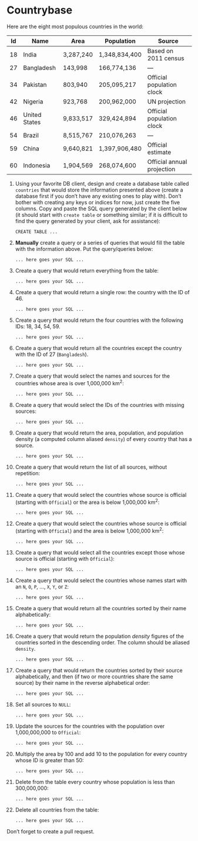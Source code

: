 # Countrybase

Here are the eight most populous countries in the world: 

| Id | Name           | Area      | Population    | Source                     |
|----|----------------|-----------|---------------|----------------------------|
| 18 |  India         | 3,287,240 | 1,348,834,400 | Based on 2011 census       |
| 27 |  Bangladesh    | 143,998   | 166,774,136   | —                          |
| 34 |  Pakistan      | 803,940   | 205,095,217   | Official population clock  |
| 42 |  Nigeria       | 923,768   | 200,962,000   | UN projection              |
| 46 |  United States | 9,833,517 | 329,424,894   | Official population clock  |
| 54 |  Brazil        | 8,515,767 | 210,076,263   | —                          |
| 59 |  China         | 9,640,821 | 1,397,906,480 | Official estimate          |
| 60 |  Indonesia     | 1,904,569 | 268,074,600   | Official annual projection |

1. Using your favorite DB client, design and create a database table called `countries` that would store the information presented above (create a database first if you don’t have any existing ones to play with). Don’t bother with creating any keys or indices for now, just create the five columns. Copy and paste the SQL query generated by the client below (it should start with `create table` or something similar; if it is difficult to find the query generated by your client, ask for assistance):

    ```postgresql
    CREATE TABLE ...
    ```

2. **Manually** create a query or a series of queries that would fill the table with the information above. Put the query/queries below:

    ```postgresql
    ... here goes your SQL ...
    ```

3. Create a query that would return everything from the table:

    ```postgresql
    ... here goes your SQL ...
    ```

4. Create a query that would return a single row: the country with the ID of 46.

    ```postgresql
    ... here goes your SQL ...
    ```

5. Create a query that would return the four countries with the following IDs: 18, 34, 54, 59.

    ```postgresql
    ... here goes your SQL ...
    ```

6. Create a query that would return all the countries except the country with the ID of 27 (`Bangladesh`).

    ```postgresql
    ... here goes your SQL ...
    ```

7. Create a query that would select the names and sources for the countries whose area is over 1,000,000 km<sup>2</sup>:

    ```postgresql
    ... here goes your SQL ...
    ```
    
8. Create a query that would select the IDs of the countries with missing sources:

    ```postgresql
    ... here goes your SQL ...
    ```
    
9. Create a query that would return the area, population, and population density (a computed column aliased `density`) of every country that has a source.

    ```postgresql
    ... here goes your SQL ...
    ```
    
10. Create a query that would return the list of all sources, without repetition:

    ```postgresql
    ... here goes your SQL ...
    ```

11. Create a query that would select the countries whose source is official (starting with `Official`) or the area is below 1,000,000 km<sup>2</sup>:

    ```postgresql
    ... here goes your SQL ...
    ```

12. Create a query that would select the countries whose source is official (starting with `Official`) and the area is below 1,000,000 km<sup>2</sup>:

    ```postgresql
    ... here goes your SQL ...
    ```
    
13. Create a query that would select all the countries except those whose source is official (starting with `Official`):

    ```postgresql
    ... here goes your SQL ...
    ```
    
14. Create a query that would select the countries whose names start with an `N`, `O`, `P`, ..., `X`, `Y`, or `Z`:

    ```postgresql
    ... here goes your SQL ...
    ```
    
15. Create a query that would return all the countries sorted by their name alphabetically:

    ```postgresql
    ... here goes your SQL ...
    ```

16. Create a query that would return the population _density_ figures of the countries sorted in the descending order. The column should be aliased `density`.

    ```postgresql
    ... here goes your SQL ...
    ```

17. Create a query that would return the countries sorted by their source alphabetically, and then (if two or more countries share the same source) by their name in the reverse alphabetical order:

    ```postgresql
    ... here goes your SQL ...
    ```
    
18. Set all sources to `NULL`:

    ```postgresql
    ... here goes your SQL ...
    ```
    
19. Update the sources for the countries with the population over 1,000,000,000 to `Official`:

    ```postgresql
    ... here goes your SQL ...
    ```
    
20. Multiply the area by 100 and add 10 to the population for every country whose ID is greater than 50:

    ```postgresql
    ... here goes your SQL ...
    ```

21. Delete from the table every country whose population is less than 300,000,000:

    ```postgresql
    ... here goes your SQL ...
    ```

22. Delete all countries from the table:

    ```postgresql
    ... here goes your SQL ...
    ```
    
Don’t forget to create a pull request.

